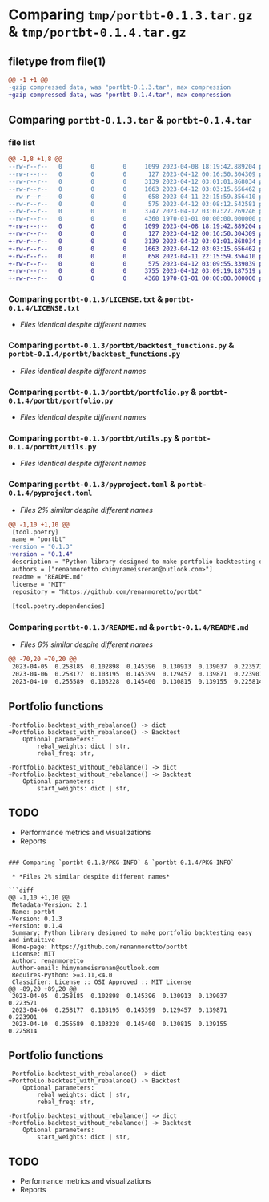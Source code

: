 # Comparing `tmp/portbt-0.1.3.tar.gz` & `tmp/portbt-0.1.4.tar.gz`

## filetype from file(1)

```diff
@@ -1 +1 @@
-gzip compressed data, was "portbt-0.1.3.tar", max compression
+gzip compressed data, was "portbt-0.1.4.tar", max compression
```

## Comparing `portbt-0.1.3.tar` & `portbt-0.1.4.tar`

### file list

```diff
@@ -1,8 +1,8 @@
--rw-r--r--   0        0        0     1099 2023-04-08 18:19:42.889204 portbt-0.1.3/LICENSE.txt
--rw-r--r--   0        0        0      127 2023-04-12 00:16:50.304309 portbt-0.1.3/portbt/__init__.py
--rw-r--r--   0        0        0     3139 2023-04-12 03:01:01.868034 portbt-0.1.3/portbt/backtest_functions.py
--rw-r--r--   0        0        0     1663 2023-04-12 03:03:15.656462 portbt-0.1.3/portbt/portfolio.py
--rw-r--r--   0        0        0      658 2023-04-11 22:15:59.356410 portbt-0.1.3/portbt/utils.py
--rw-r--r--   0        0        0      575 2023-04-12 03:08:12.542581 portbt-0.1.3/pyproject.toml
--rw-r--r--   0        0        0     3747 2023-04-12 03:07:27.269246 portbt-0.1.3/README.md
--rw-r--r--   0        0        0     4360 1970-01-01 00:00:00.000000 portbt-0.1.3/PKG-INFO
+-rw-r--r--   0        0        0     1099 2023-04-08 18:19:42.889204 portbt-0.1.4/LICENSE.txt
+-rw-r--r--   0        0        0      127 2023-04-12 00:16:50.304309 portbt-0.1.4/portbt/__init__.py
+-rw-r--r--   0        0        0     3139 2023-04-12 03:01:01.868034 portbt-0.1.4/portbt/backtest_functions.py
+-rw-r--r--   0        0        0     1663 2023-04-12 03:03:15.656462 portbt-0.1.4/portbt/portfolio.py
+-rw-r--r--   0        0        0      658 2023-04-11 22:15:59.356410 portbt-0.1.4/portbt/utils.py
+-rw-r--r--   0        0        0      575 2023-04-12 03:09:55.339039 portbt-0.1.4/pyproject.toml
+-rw-r--r--   0        0        0     3755 2023-04-12 03:09:19.187519 portbt-0.1.4/README.md
+-rw-r--r--   0        0        0     4368 1970-01-01 00:00:00.000000 portbt-0.1.4/PKG-INFO
```

### Comparing `portbt-0.1.3/LICENSE.txt` & `portbt-0.1.4/LICENSE.txt`

 * *Files identical despite different names*

### Comparing `portbt-0.1.3/portbt/backtest_functions.py` & `portbt-0.1.4/portbt/backtest_functions.py`

 * *Files identical despite different names*

### Comparing `portbt-0.1.3/portbt/portfolio.py` & `portbt-0.1.4/portbt/portfolio.py`

 * *Files identical despite different names*

### Comparing `portbt-0.1.3/portbt/utils.py` & `portbt-0.1.4/portbt/utils.py`

 * *Files identical despite different names*

### Comparing `portbt-0.1.3/pyproject.toml` & `portbt-0.1.4/pyproject.toml`

 * *Files 2% similar despite different names*

```diff
@@ -1,10 +1,10 @@
 [tool.poetry]
 name = "portbt"
-version = "0.1.3"
+version = "0.1.4"
 description = "Python library designed to make portfolio backtesting easy and intuitive"
 authors = ["renanmoretto <himynameisrenan@outlook.com>"]
 readme = "README.md"
 license = "MIT"
 repository = "https://github.com/renanmoretto/portbt"
 
 [tool.poetry.dependencies]
```

### Comparing `portbt-0.1.3/README.md` & `portbt-0.1.4/README.md`

 * *Files 6% similar despite different names*

```diff
@@ -70,20 +70,20 @@
 2023-04-05  0.258185  0.102898  0.145396  0.130913  0.139037  0.223571
 2023-04-06  0.258177  0.103195  0.145399  0.129457  0.139871  0.223901
 2023-04-10  0.255589  0.103228  0.145400  0.130815  0.139155  0.225814
 ```
 
 ## Portfolio functions
 ```
-Portfolio.backtest_with_rebalance() -> dict
+Portfolio.backtest_with_rebalance() -> Backtest
     Optional parameters:
         rebal_weights: dict | str,
         rebal_freq: str,
 
-Portfolio.backtest_without_rebalance() -> dict
+Portfolio.backtest_without_rebalance() -> Backtest
     Optional parameters:
         start_weights: dict | str,
 ```
 
 ## TODO
 - Performance metrics and visualizations
 - Reports
```

### Comparing `portbt-0.1.3/PKG-INFO` & `portbt-0.1.4/PKG-INFO`

 * *Files 2% similar despite different names*

```diff
@@ -1,10 +1,10 @@
 Metadata-Version: 2.1
 Name: portbt
-Version: 0.1.3
+Version: 0.1.4
 Summary: Python library designed to make portfolio backtesting easy and intuitive
 Home-page: https://github.com/renanmoretto/portbt
 License: MIT
 Author: renanmoretto
 Author-email: himynameisrenan@outlook.com
 Requires-Python: >=3.11,<4.0
 Classifier: License :: OSI Approved :: MIT License
@@ -89,20 +89,20 @@
 2023-04-05  0.258185  0.102898  0.145396  0.130913  0.139037  0.223571
 2023-04-06  0.258177  0.103195  0.145399  0.129457  0.139871  0.223901
 2023-04-10  0.255589  0.103228  0.145400  0.130815  0.139155  0.225814
 ```
 
 ## Portfolio functions
 ```
-Portfolio.backtest_with_rebalance() -> dict
+Portfolio.backtest_with_rebalance() -> Backtest
     Optional parameters:
         rebal_weights: dict | str,
         rebal_freq: str,
 
-Portfolio.backtest_without_rebalance() -> dict
+Portfolio.backtest_without_rebalance() -> Backtest
     Optional parameters:
         start_weights: dict | str,
 ```
 
 ## TODO
 - Performance metrics and visualizations
 - Reports
```

